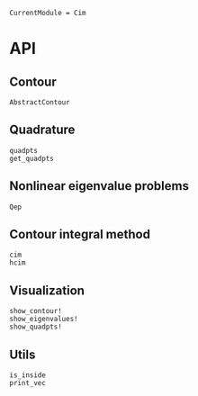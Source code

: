 ```@meta
CurrentModule = Cim
```

# API

## Contour

```@docs
AbstractContour
```

## Quadrature

```@docs
quadpts
get_quadpts
```

## Nonlinear eigenvalue problems

```@docs
Qep
```

## Contour integral method

```@docs
cim
hcim
```

## Visualization

```@docs
show_contour!
show_eigenvalues!
show_quadpts!
```

## Utils

```@docs
is_inside
print_vec
```